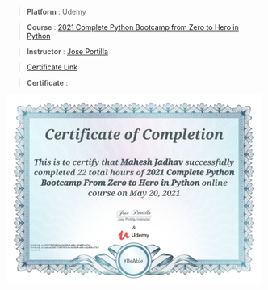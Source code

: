 
> **Platform** : Udemy

> **Course** : [2021 Complete Python Bootcamp from Zero to Hero in Python]()

> **Instructor** : [Jose Portilla]()

> <a target="_blank" href="https://udemy-certificate.s3.amazonaws.com/image/UC-71621593-ba1d-43e9-a68c-d2a86fcc73af.jpg">Certificate Link</a>

> **Certificate** : 

<img src="./Certificates/Udemy/2021CompletePythonBootcamp.jpg" alt="Python Bootcamp">
